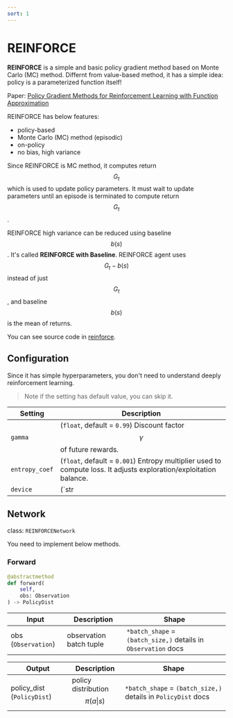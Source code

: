 ```yaml
---
sort: 1
---
```



# REINFORCE

**REINFORCE** is a simple and basic policy gradient method based on Monte Carlo (MC) method. Differnt from value-based method, it has a simple idea: policy is a parameterized function itself!

Paper: [Policy Gradient Methods for Reinforcement Learning with Function Approximation ](https://proceedings.neurips.cc/paper/1999/file/464d828b85b0bed98e80ade0a5c43b0f-Paper.pdf)

REINFORCE has below features:

* policy-based
* Monte Carlo (MC) method (episodic)
* on-policy
* no bias, high variance

Since REINFORCE is MC method, it computes return $$G_t$$ which is used to update policy parameters. It must wait to update parameters until an episode is terminated to compute return $$G_t$$. 

REINFORCE high variance can be reduced using baseline $$b(s)$$. It's called **REINFORCE with Baseline**. REINFORCE agent uses $$G_t - b(s)$$ instead of just $$G_t$$, and baseline $$b(s)$$ is the mean of returns.

You can see source code in [reinforce](https://github.com/DevSlem/AINE-DRL/tree/main/aine_drl/agent/reinforce).

## Configuration

Since it has simple hyperparameters, you don't need to understand deeply reinforcement learning. 

> Note if the setting has default value, you can skip it.

|Setting|Description|
|---|---|
|`gamma`|(`float`, default = `0.99`) Discount factor $$\gamma$$ of future rewards.|
|`entropy_coef`|(`float`, default = `0.001`) Entropy multiplier used to compute loss. It adjusts exploration/exploitation balance.|
|`device`|(`str | None`, default = `None`) Device on which the agent works. If this setting is `None`, the agent device is same as your network's one. Otherwise, the network device changes to this device. <br><br> Options: `None`, `cpu`, `cuda`, `cuda:0` and other devices of `torch.device()` argument.

## Network

class: `REINFORCENetwork`

You need to implement below methods.

### Forward

```python
@abstractmethod
def forward(
    self, 
    obs: Observation
) -> PolicyDist
```

|Input|Description|Shape|
|---|---|---|
|obs (`Observation`)|observation batch tuple|`*batch_shape` = `(batch_size,)` details in `Observation` docs|

|Output|Description|Shape|
|---|---|---|
|policy_dist (`PolicyDist`)|policy distribution $$\pi(a \vert s)$$|`*batch_shape` = `(batch_size,)` details in `PolicyDist` docs|